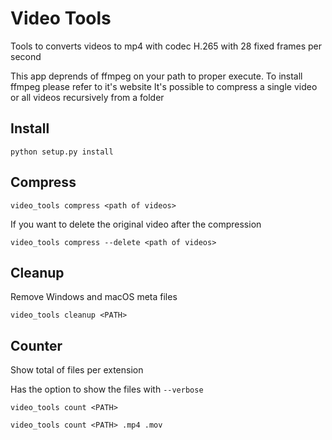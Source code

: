 # Video Tools

Tools to converts videos to mp4 with codec H.265 with 28 fixed frames per second

This app deprends of ffmpeg on your path to proper execute.
To install ffmpeg please refer to it's website
It's possible to compress a single video or all videos recursively from a folder

## Install
```
python setup.py install
```

## Compress
```
video_tools compress <path of videos>
```

If you want to delete the original video after the compression
```
video_tools compress --delete <path of videos>
```

## Cleanup
Remove Windows and macOS meta files

```
video_tools cleanup <PATH>
```

## Counter
Show total of files per extension

Has the option to show the files with `--verbose`
```
video_tools count <PATH>
```

```
video_tools count <PATH> .mp4 .mov
```
